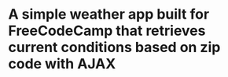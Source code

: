 # A simple weather app built for FreeCodeCamp that retrieves current conditions based on zip code with AJAX
